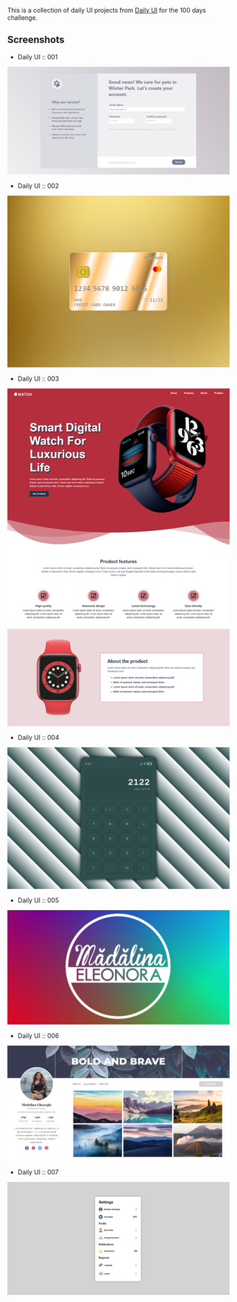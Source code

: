 This is a collection of daily UI projects from [Daily UI](https://www.dailyui.co/) for the 100 days challenge.

## Screenshots
* Daily UI :: 001

![Daily UI :: 001](001/screenshot.png)

* Daily UI :: 002

![Daily UI :: 002](002/screenshot.png)


* Daily UI :: 003

![Daily UI :: 003](003/screenshot.png)


* Daily UI :: 004

![Daily UI :: 004](004/screenshot.png)


* Daily UI :: 005

![Daily UI :: 005](005/screenshot.png)


* Daily UI :: 006

![Daily UI :: 006](006/screenshot.png)


* Daily UI :: 007

![Daily UI :: 007](007/screenshot.png)

